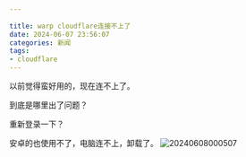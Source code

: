 ```yaml
---
 
title: warp cloudflare连接不上了
date: 2024-06-07 23:56:07
categories: 新闻
tags:
- cloudflare
---
```

以前觉得蛮好用的，现在连不上了。

到底是哪里出了问题？

重新登录一下？

安卓的也使用不了，电脑连不上，卸载了。
![20240608000507](https://s2.loli.net/2024/06/08/KBQWs1mTGhVrDvY.png)